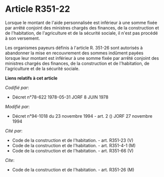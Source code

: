 # Article R351-22

Lorsque le montant de l'aide personnalisée est inférieur à une somme fixée par arrêté conjoint des ministres chargés des
finances, de la construction et de l'habitation, de l'agriculture et de la sécurité sociale, il n'est pas procédé à son
versement.

Les organismes payeurs définis à l'article R. 351-26 sont autorisés à abandonner la mise en recouvrement des sommes indûment
payées lorsque leur montant est inférieur à une somme fixée par arrêté conjoint des ministres chargés des finances, de la
construction et de l'habitation, de l'agriculture et de la sécurité sociale.

**Liens relatifs à cet article**

_Codifié par_:

  - Décret n°78-622 1978-05-31 JORF 8 JUIN 1978

_Modifié par_:

  - Décret n°94-1018 du 23 novembre 1994 - art. 2 () JORF 27 novembre 1994

_Cité par_:

  - Code de la construction et de l'habitation. - art. R351-23 (V)
  - Code de la construction et de l'habitation. - art. R351-4-1 (M)
  - Code de la construction et de l'habitation. - art. R351-66 (V)

_Cite_:

  - Code de la construction et de l'habitation. - art. R351-26 (M)
